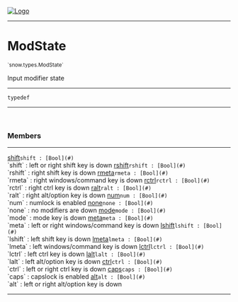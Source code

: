 
[![Logo](../../../images/logo.png)](../../../api/index.html)

---



<h1>ModState</h1>
<small>`snow.types.ModState`</small>

Input modifier state

---

`typedef`

---

&nbsp;
&nbsp;



<h3>Members</h3> <hr/><span class="member apipage">
                <a name="shift"><a class="lift" href="#shift">shift</a></a><code class="signature apipage">shift : [Bool](#)</code><br/></span>
            <span class="small_desc_flat">`shift` : left or right shift key is down</span><span class="member apipage">
                <a name="rshift"><a class="lift" href="#rshift">rshift</a></a><code class="signature apipage">rshift : [Bool](#)</code><br/></span>
            <span class="small_desc_flat">`rshift` : right shift key is down</span><span class="member apipage">
                <a name="rmeta"><a class="lift" href="#rmeta">rmeta</a></a><code class="signature apipage">rmeta : [Bool](#)</code><br/></span>
            <span class="small_desc_flat">`rmeta` : right windows/command key is down</span><span class="member apipage">
                <a name="rctrl"><a class="lift" href="#rctrl">rctrl</a></a><code class="signature apipage">rctrl : [Bool](#)</code><br/></span>
            <span class="small_desc_flat">`rctrl` : right ctrl key is down</span><span class="member apipage">
                <a name="ralt"><a class="lift" href="#ralt">ralt</a></a><code class="signature apipage">ralt : [Bool](#)</code><br/></span>
            <span class="small_desc_flat">`ralt` : right alt/option key is down</span><span class="member apipage">
                <a name="num"><a class="lift" href="#num">num</a></a><code class="signature apipage">num : [Bool](#)</code><br/></span>
            <span class="small_desc_flat">`num` : numlock is enabled</span><span class="member apipage">
                <a name="none"><a class="lift" href="#none">none</a></a><code class="signature apipage">none : [Bool](#)</code><br/></span>
            <span class="small_desc_flat">`none` : no modifiers are down</span><span class="member apipage">
                <a name="mode"><a class="lift" href="#mode">mode</a></a><code class="signature apipage">mode : [Bool](#)</code><br/></span>
            <span class="small_desc_flat">`mode` : mode key is down</span><span class="member apipage">
                <a name="meta"><a class="lift" href="#meta">meta</a></a><code class="signature apipage">meta : [Bool](#)</code><br/></span>
            <span class="small_desc_flat">`meta` : left or right windows/command key is down</span><span class="member apipage">
                <a name="lshift"><a class="lift" href="#lshift">lshift</a></a><code class="signature apipage">lshift : [Bool](#)</code><br/></span>
            <span class="small_desc_flat">`lshift` : left shift key is down</span><span class="member apipage">
                <a name="lmeta"><a class="lift" href="#lmeta">lmeta</a></a><code class="signature apipage">lmeta : [Bool](#)</code><br/></span>
            <span class="small_desc_flat">`lmeta` : left windows/command key is down</span><span class="member apipage">
                <a name="lctrl"><a class="lift" href="#lctrl">lctrl</a></a><code class="signature apipage">lctrl : [Bool](#)</code><br/></span>
            <span class="small_desc_flat">`lctrl` : left ctrl key is down</span><span class="member apipage">
                <a name="lalt"><a class="lift" href="#lalt">lalt</a></a><code class="signature apipage">lalt : [Bool](#)</code><br/></span>
            <span class="small_desc_flat">`lalt` : left alt/option key is down</span><span class="member apipage">
                <a name="ctrl"><a class="lift" href="#ctrl">ctrl</a></a><code class="signature apipage">ctrl : [Bool](#)</code><br/></span>
            <span class="small_desc_flat">`ctrl` : left or right ctrl key is down</span><span class="member apipage">
                <a name="caps"><a class="lift" href="#caps">caps</a></a><code class="signature apipage">caps : [Bool](#)</code><br/></span>
            <span class="small_desc_flat">`caps` : capslock is enabled</span><span class="member apipage">
                <a name="alt"><a class="lift" href="#alt">alt</a></a><code class="signature apipage">alt : [Bool](#)</code><br/></span>
            <span class="small_desc_flat">`alt` : left or right alt/option key is down</span>







---

&nbsp;
&nbsp;
&nbsp;
&nbsp;
